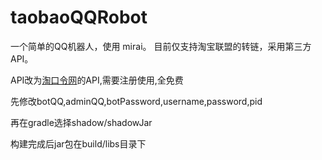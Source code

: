 # taobaoQQRobot

一个简单的QQ机器人，使用 mirai。 目前仅支持淘宝联盟的转链，采用第三方API。

API改为[淘口令网](https://www.taokouling.com)的API,需要注册使用,全免费

先修改botQQ,adminQQ,botPassword,username,password,pid

再在gradle选择shadow/shadowJar

构建完成后jar包在build/libs目录下